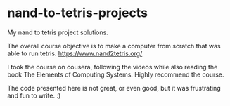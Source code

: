 # nand-to-tetris-projects

My nand to tetris project solutions.

The overall course objective is to make a computer from scratch that was able to run tetris.
https://www.nand2tetris.org/

I took the course on cousera, following the videos while also reading the book The Elements of Computing Systems.
Highly recommend the course.

The code presented here is not great, or even good, but it was frustrating and fun to write. :)

